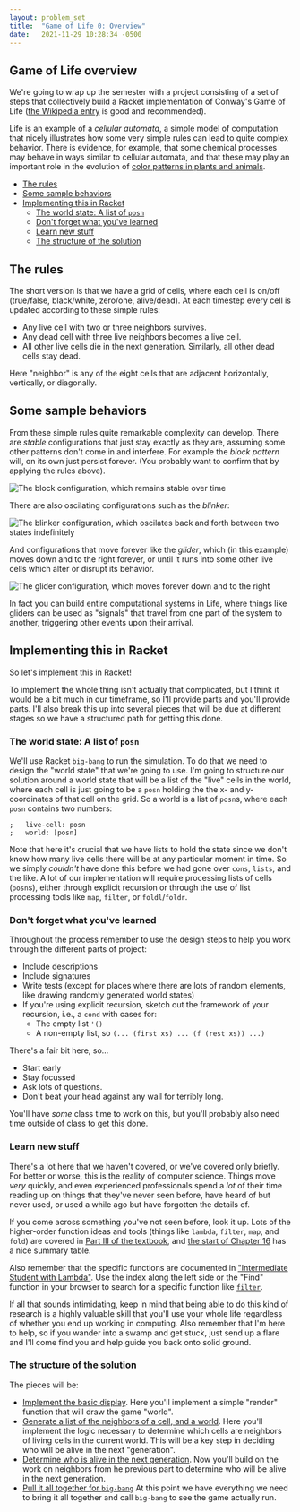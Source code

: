 ```yaml
---
layout: problem_set
title:  "Game of Life 0: Overview"
date:   2021-11-29 10:28:34 -0500
---
```


## Game of Life overview <!-- omit in toc -->

We're going to wrap up the semester with a project
consisting of a set of steps that
collectively build a Racket implementation of
Conway's Game of Life
([the Wikipedia entry](https://en.wikipedia.org/wiki/Conway%27s_Game_of_Life) is good and recommended).

Life is an example of a _cellular automata_, a simple model of
computation that nicely illustrates how some very simple rules can
lead to quite complex behavior. There is evidence, for example,
that some chemical processes may behave in ways similar
to cellular automata, and that these may play an important role
in the evolution of
[color patterns in plants and animals](https://phys.org/news/2017-04-lizard-biology-mathematics.html).

- [The rules](#the-rules)
- [Some sample behaviors](#some-sample-behaviors)
- [Implementing this in Racket](#implementing-this-in-racket)
  - [The world state: A list of `posn`](#the-world-state-a-list-of-posn)
  - [Don't forget what you've learned](#dont-forget-what-youve-learned)
  - [Learn new stuff](#learn-new-stuff)
  - [The structure of the solution](#the-structure-of-the-solution)

## The rules

The short version is that we have a grid of cells, where each
cell is on/off (true/false, black/white, zero/one, alive/dead). At
each timestep every cell is updated according to these
simple rules:

- Any live cell with two or three neighbors survives.
- Any dead cell with three live neighbors becomes a live
  cell.
- All other live cells die in the next generation.
  Similarly, all other dead cells stay dead.

Here "neighbor" is any of the eight cells that are
adjacent horizontally, vertically, or diagonally.

## Some sample behaviors

From these simple rules quite remarkable complexity can
develop. There are _stable_ configurations that just stay
exactly as they are, assuming some other patterns don't come in and
interfere. For example the _block pattern_ will, on its own just
persist forever. (You probably want to confirm that by applying the
rules above).

![The block configuration, which remains stable over time](https://upload.wikimedia.org/wikipedia/commons/thumb/9/96/Game_of_life_block_with_border.svg/66px-Game_of_life_block_with_border.svg.png)

There are also oscilating configurations such as the _blinker_:

![The blinker configuration, which oscilates back and forth between two states indefinitely](https://upload.wikimedia.org/wikipedia/commons/9/95/Game_of_life_blinker.gif)

And configurations that move forever like the _glider_, which
(in this example) moves down
and to the right forever, or until it runs into some other live cells
which alter or disrupt its behavior.

![The glider configuration, which moves forever down and to the right](https://upload.wikimedia.org/wikipedia/commons/f/f2/Game_of_life_animated_glider.gif)

In fact you can build entire computational systems in
Life, where things like gliders can be used as "signals" that travel
from one part of the system to another, triggering other events upon
their arrival.

## Implementing this in Racket

So let's implement this in Racket!

To implement the whole thing isn't actually that complicated, but I
think it would be a bit much in our timeframe, so I'll provide parts
and you'll provide parts. I'll also break this up into several pieces
that will be due at different stages so we have a structured path for
getting this done.

### The world state: A list of `posn`

We'll use Racket `big-bang` to run the simulation. To do that we need
to design the "world state" that we're going to use. I'm going to
structure our solution around a world state that will be a list of
the "live" cells in the world, where each cell is just going to be
a `posn` holding the the x- and y-coordinates of that cell on the
grid. So a world is a list of `posn`s, where each `posn` contains two numbers:

```racket
;   live-cell: posn
;   world: [posn]
```

Note that here it's crucial that we have lists to hold the state since
we don't know how many live cells there will be at any particular
moment in time. So we simply _couldn't_ have done this before we had
gone over `cons`, `lists`, and the like. A lot of our implementation
will require processing lists of cells (`posn`s), either through explicit
recursion or through the use of list processing tools like `map`,
`filter`, or `foldl`/`foldr`.

### Don't forget what you've learned

Throughout the process remember to use the design
steps to help you work through the different parts of
project:

- Include descriptions
- Include signatures
- Write tests (except for places where there are lots of random elements, like drawing randomly generated world states)
- If you're using explicit recursion, sketch out the
  framework of your recursion, i.e., a `cond` with cases for:
  - The empty list `'()`
  - A non-empty list, so `(... (first xs) ... (f (rest xs)) ...)`

There's a fair bit here, so…

- Start early
- Stay focussed
- Ask lots of questions.
- Don't beat your head against any wall for terribly long.

You'll have *some* class time to work on this, but you'll
probably also need time outside of class to get this
done.

### Learn new stuff

There's a lot here that we haven't covered, or we've covered only
briefly. For better or worse, this is the reality of computer
science. Things move _very_ quickly, and even experienced professionals
spend a _lot_ of their time reading up on things that they've never
seen before, have heard of but never used, or used a while ago but
have forgotten the details of.

If you come across something you've not seen before, look it up.
Lots of the higher-order function ideas and tools (things like
`lambda`, `filter`, `map`, and `fold`) are covered in
[Part III of the textbook](http://htdp.org/2021-11-15/Book/part_three.html), and [the start of Chapter 16](http://htdp.org/2021-11-15/Book/part_three.html#%28part._ch~3a3use%29)
has a nice summary table.

Also remember that the specific functions are documented in
["Intermediate Student with Lambda"](https://docs.racket-lang.org/htdp-langs/intermediate-lam.html). Use the index along the left side
or the "Find" function in your browser to search for a specific
function like [`filter`](https://docs.racket-lang.org/htdp-langs/intermediate-lam.html#%28def._htdp-intermediate-lambda._%28%28lib._lang%2Fhtdp-intermediate-lambda..rkt%29._filter%29%29).

If all that sounds intimidating, keep in mind that being able to
do this kind of research is a highly valuable skill that you'll
use your whole life regardless of whether you end up working
in computing. Also remember that I'm here to help, so if you
wander into a swamp and get stuck, just send up a flare and I'll
come find you and help guide you back onto solid ground.

### The structure of the solution

The pieces will be:

- [Implement the basic display](game-of-life-display.html). Here you'll implement a simple "render"
  function that will draw the game "world".
- [Generate a list of the neighbors of a cell, and a world](game-of-life-neighbors.html).
  Here you'll implement the logic necessary to determine which cells
  are neighbors of living cells in the current world. This will be
  a key step in deciding who will be alive in the next "generation".
- [Determine who is alive in the next generation](game-of-life-alive.html).
  Now you'll build on the work on neighbors from he previous part
  to determine who will be alive in the next generation.
- [Pull it all together for `big-bang`](game-of-life-big-bang.html)
  At this point we have everything we need to bring it all together
  and call `big-bang` to see the game actually run.
